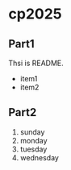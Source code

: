 # cp2025

## Part1
Thsi is README.
- item1
- item2

## Part2
1. sunday
1. monday
1. tuesday
1. wednesday
